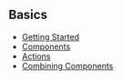 ## Basics

* [Getting Started](GettingStarted.md)
* [Components](Components.md)
* [Actions](Actions.md)
* [Combining Components](CombiningComponents.md)
